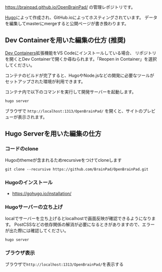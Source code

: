 https://brainpad.github.io/OpenBrainPad/ の管理レポジトリです。  

[Hugo](https://gohugo.io/)によって作成され、GitHub.ioによってホスティングされています。
データを編集してmasterにmergeすると公開ページが書き換わります。

## Dev Containerを用いた編集の仕方 (推奨)

[Dev Containers](https://code.visualstudio.com/docs/devcontainers/containers)拡張機能をVS Codeにインストールしている場合、
リポジトリを開くとDev Containerで開くか尋ねられます。「Reopen in Container」を選択してください。

コンテナのビルドが完了すると、HugoやNode.jsなどの開発に必要なツールがセットアップされた環境が利用できます。

コンテナ内で以下のコマンドを実行して開発サーバーを起動します。

```bash
hugo server
```

ブラウザで `http://localhost:1313/OpenBrainPad/` を開くと、サイトのプレビューが表示されます。

## Hugo Serverを用いた編集の仕方

### コードのclone

Hugoのthemeが含まれるためrecursiveをつけてcloneします

```
git clone --recursive https://github.com/BrainPad/OpenBrainPad.git
```

### Hugoのインストール

- https://gohugo.io/installation/

### Hugoサーバーの立ち上げ

localでサーバーを立ち上げるとlocalhostで画面反映が確認できるようになります。
PostCSSなどの依存関係の解消が必要になるときがありますので、エラーが出た際には確認してください。

```
hugo server
```

### ブラウザ表示

ブラウザで`http://localhost:1313/OpenBrainPad/`を表示する
